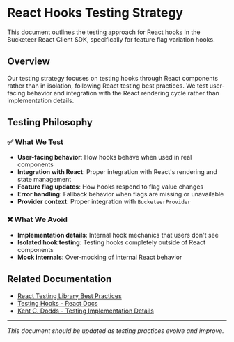 # React Hooks Testing Strategy

This document outlines the testing approach for React hooks in the Bucketeer React Client SDK, specifically for feature flag variation hooks.

## Overview

Our testing strategy focuses on testing hooks through React components rather than in isolation, following React testing best practices. We test user-facing behavior and integration with the React rendering cycle rather than implementation details.

## Testing Philosophy

### ✅ What We Test
- **User-facing behavior**: How hooks behave when used in real components
- **Integration with React**: Proper integration with React's rendering and state management
- **Feature flag updates**: How hooks respond to flag value changes
- **Error handling**: Fallback behavior when flags are missing or unavailable
- **Provider context**: Proper integration with `BucketeerProvider`

### ❌ What We Avoid
- **Implementation details**: Internal hook mechanics that users don't see
- **Isolated hook testing**: Testing hooks completely outside of React components
- **Mock internals**: Over-mocking of internal React behavior

## Related Documentation

- [React Testing Library Best Practices](https://testing-library.com/docs/react-testing-library/intro/)
- [Testing Hooks - React Docs](https://reactjs.org/docs/hooks-faq.html#how-to-test-components-that-use-hooks)
- [Kent C. Dodds - Testing Implementation Details](https://kentcdodds.com/blog/testing-implementation-details)

---

*This document should be updated as testing practices evolve and improve.*
